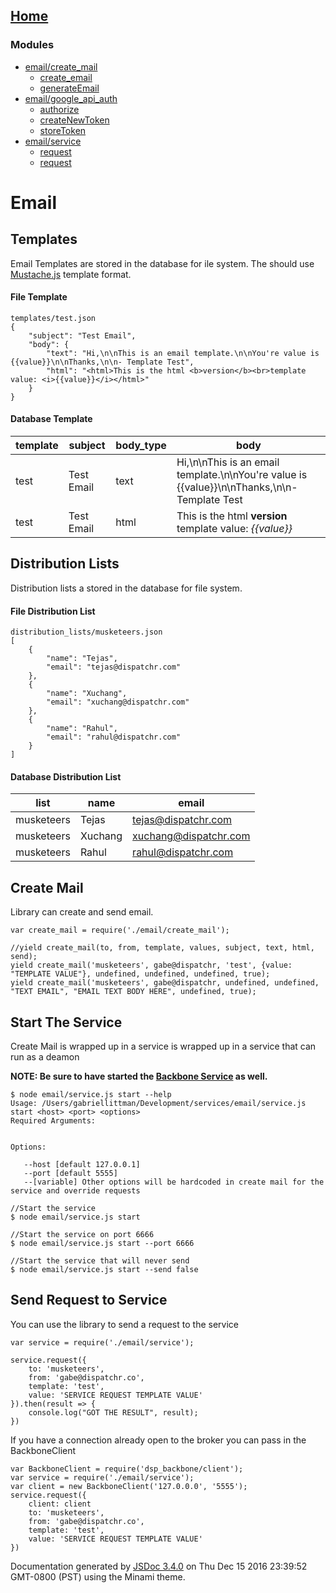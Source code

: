 [Home](index.md)
------------------

### Modules

-   [email/create\_mail](module-email_create_mail.md)
    -   [create\_email](module-email_create_mail.md#~create_email)
    -   [generateEmail](module-email_create_mail.md#~generateEmail)
-   [email/google\_api\_auth](module-email_google_api_auth.md)
    -   [authorize](module-email_google_api_auth.md#~authorize)
    -   [createNewToken](module-email_google_api_auth.md#~createNewToken)
    -   [storeToken](module-email_google_api_auth.md#~storeToken)
-   [email/service](module-email_service.md)
    -   [request](module-email_service.md#~request)
    -   [request](module-email_service.md#~request)

Email
=====

Templates
---------

Email Templates are stored in the database for ile system. The should use [Mustache.js](https://github.com/janl/mustache.js/) template format.

#### File Template

``` prettyprint
templates/test.json
{
    "subject": "Test Email",
    "body": {
        "text": "Hi,\n\nThis is an email template.\n\nYou're value is {{value}}\n\nThanks,\n\n- Template Test",
        "html": "<html>This is the html <b>version</b><br>template value: <i>{{value}}</i></html>"
    }    
}
```

#### Database Template

<table>
<thead>
<tr class="header">
<th>template</th>
<th>subject</th>
<th>body_type</th>
<th>body</th>
</tr>
</thead>
<tbody>
<tr class="odd">
<td>test</td>
<td>Test Email</td>
<td>text</td>
<td>Hi,\n\nThis is an email template.\n\nYou're value is {{value}}\n\nThanks,\n\n- Template Test</td>
</tr>
<tr class="even">
<td>test</td>
<td>Test Email</td>
<td>html</td>
<td>This is the html <strong>version</strong><br />
template value: <em>{{value}}</em></td>
</tr>
</tbody>
</table>

Distribution Lists
------------------

Distribution lists a stored in the database for file system.

#### File Distribution List

``` prettyprint
distribution_lists/musketeers.json
[
    {
        "name": "Tejas",
        "email": "tejas@dispatchr.com"
    },
    {
        "name": "Xuchang",
        "email": "xuchang@dispatchr.com"
    },
    {
        "name": "Rahul",
        "email": "rahul@dispatchr.com"
    }
]
```

#### Database Distribution List

| list       | name    | email                 |
|------------|---------|-----------------------|
| musketeers | Tejas   | tejas@dispatchr.com   |
| musketeers | Xuchang | xuchang@dispatchr.com |
| musketeers | Rahul   | rahul@dispatchr.com   |

Create Mail
-----------

Library can create and send email.

``` prettyprint
var create_mail = require('./email/create_mail');

//yield create_mail(to, from, template, values, subject, text, html, send);
yield create_mail('musketeers', gabe@dispatchr, 'test', {value: "TEMPLATE VALUE"}, undefined, undefined, undefined, true);
yield create_mail('musketeers', gabe@dispatchr, undefined, undefined, "TEXT EMAIL", "EMAIL TEXT BODY HERE", undefined, true);
```

Start The Service
-----------------

Create Mail is wrapped up in a service is wrapped up in a service that can run as a deamon

**NOTE: Be sure to have started the [Backbone Service](https://github.com/Dispatchr/services/tree/develop/backbone) as well.**

``` prettyprint
$ node email/service.js start --help
Usage: /Users/gabriellittman/Development/services/email/service.js start <host> <port> <options>
Required Arguments:


Options:

   --host [default 127.0.0.1]
   --port [default 5555]
   --[variable] Other options will be hardcoded in create mail for the service and override requests
```

``` prettyprint
//Start the service
$ node email/service.js start 

//Start the service on port 6666
$ node email/service.js start --port 6666

//Start the service that will never send
$ node email/service.js start --send false
```

Send Request to Service
-----------------------

You can use the library to send a request to the service

``` prettyprint
var service = require('./email/service');

service.request({
    to: 'musketeers',
    from: 'gabe@dispatchr.co',
    template: 'test',
    value: 'SERVICE REQUEST TEMPLATE VALUE'
}).then(result => {
    console.log("GOT THE RESULT", result);
})
```

If you have a connection already open to the broker you can pass in the BackboneClient

``` prettyprint
var BackboneClient = require('dsp_backbone/client');
var service = require('./email/service');
var client = new BackboneClient('127.0.0.0', '5555');
service.request({
    client: client
    to: 'musketeers',
    from: 'gabe@dispatchr.co',
    template: 'test',
    value: 'SERVICE REQUEST TEMPLATE VALUE'
})
```

Documentation generated by [JSDoc 3.4.0](https://github.com/jsdoc3/jsdoc) on Thu Dec 15 2016 23:39:52 GMT-0800 (PST) using the Minami theme.
